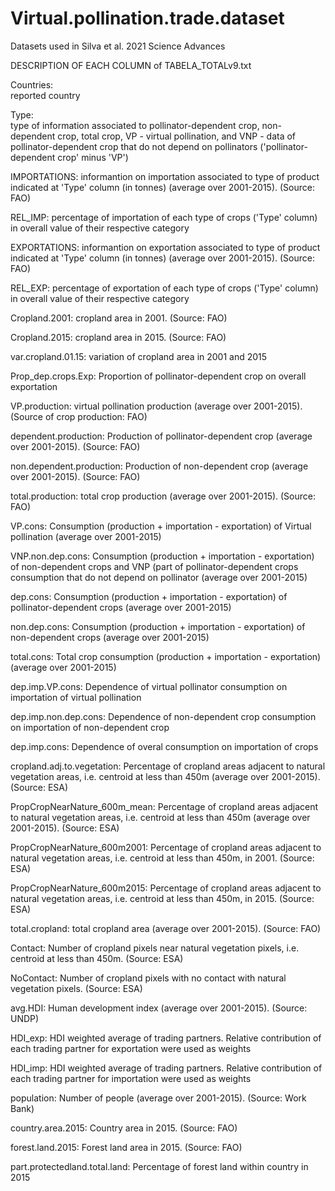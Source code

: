 # Virtual.pollination.trade.dataset
Datasets used in Silva et al. 2021 Science Advances

DESCRIPTION OF EACH COLUMN of TABELA_TOTALv9.txt	
	
Countries:	
reported country

Type: 	
type of information associated to pollinator-dependent crop, non-dependent crop, total crop, VP - virtual pollination, and VNP - data of pollinator-dependent crop that do not depend on pollinators ('pollinator-dependent crop' minus 'VP')

IMPORTATIONS:	informantion on importation associated to type of product indicated at 'Type' column (in tonnes) (average over 2001-2015). (Source: FAO)

REL_IMP:	percentage of importation of each type of crops ('Type' column) in overall value of their respective category

EXPORTATIONS:	informantion on exportation associated to type of product indicated at 'Type' column (in tonnes) (average over 2001-2015). (Source: FAO)

REL_EXP:	percentage of exportation of each type of crops ('Type' column) in overall value of their respective category

Cropland.2001:	cropland area in 2001. (Source: FAO)

Cropland.2015:	cropland area in 2015. (Source: FAO)

var.cropland.01.15:	variation of cropland area in 2001 and 2015

Prop_dep.crops.Exp:	Proportion of pollinator-dependent crop on overall exportation

VP.production:	virtual pollination production (average over 2001-2015). (Source of crop production: FAO)

dependent.production:	Production of pollinator-dependent crop (average over 2001-2015). (Source: FAO)

non.dependent.production:	Production of non-dependent crop (average over 2001-2015). (Source: FAO)

total.production:	total crop production (average over 2001-2015). (Source: FAO)

VP.cons:	Consumption (production + importation - exportation) of Virtual pollination  (average over 2001-2015)

VNP.non.dep.cons:	Consumption (production + importation - exportation) of non-dependent crops and VNP (part of pollinator-dependent crops consumption that do not depend on pollinator (average over 2001-2015)

dep.cons:	Consumption (production + importation - exportation) of pollinator-dependent crops (average over 2001-2015)

non.dep.cons:	Consumption (production + importation - exportation) of non-dependent crops (average over 2001-2015)

total.cons:	Total crop consumption (production + importation - exportation) (average over 2001-2015)

dep.imp.VP.cons:	Dependence of virtual pollinator consumption on importation of virtual pollination 

dep.imp.non.dep.cons:	Dependence of non-dependent crop consumption on importation of non-dependent crop

dep.imp.cons:	Dependence of overal consumption on importation of crops

cropland.adj.to.vegetation:	Percentage of cropland areas adjacent to natural vegetation areas, i.e. centroid at less than 450m (average over 2001-2015). (Source: ESA)

PropCropNearNature_600m_mean:	Percentage of cropland areas adjacent to natural vegetation areas, i.e. centroid at less than 450m (average over 2001-2015). (Source: ESA)

PropCropNearNature_600m2001:	Percentage of cropland areas adjacent to natural vegetation areas, i.e. centroid at less than 450m, in 2001. (Source: ESA)

PropCropNearNature_600m2015:	Percentage of cropland areas adjacent to natural vegetation areas, i.e. centroid at less than 450m, in 2015. (Source: ESA)

total.cropland:	total cropland area (average over 2001-2015). (Source: FAO)

Contact:	Number of cropland pixels near natural vegetation pixels, i.e. centroid at less than 450m. (Source: ESA)

NoContact:	Number of cropland pixels with no contact with natural vegetation pixels. (Source: ESA)

avg.HDI:	Human development index (average over 2001-2015). (Source: UNDP)

HDI_exp:	HDI weighted average of trading partners. Relative contribution of each trading partner for exportation were used as weights

HDI_imp:	HDI weighted average of trading partners. Relative contribution of each trading partner for importation were used as weights

population:	Number of people (average over 2001-2015). (Source: Work Bank)

country.area.2015:	Country area in 2015. (Source: FAO)

forest.land.2015:	Forest land area in 2015. (Source: FAO)

part.protectedland.total.land:	Percentage of forest land within country in 2015


